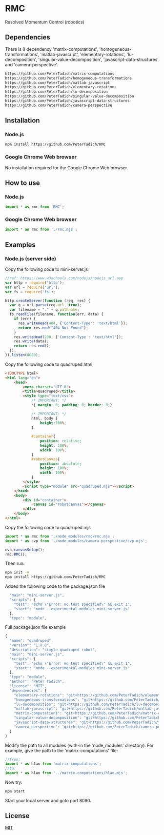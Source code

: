 # RMC
Resolved Momentum Control (robotics)

## Dependencies

There is 8 dependency 'matrix-computations', 'homogeneous-transformations', 'matlab-javascript', 'elementary-rotations', 'lu-decomposition', 'singular-value-decomposition', 'javascript-data-structures' and 'camera-perspective'.

```bash
https://github.com/PeterTadich/matrix-computations
https://github.com/PeterTadich/homogeneous-transformations
https://github.com/PeterTadich/matlab-javascript
https://github.com/PeterTadich/elementary-rotations
https://github.com/PeterTadich/lu-decomposition
https://github.com/PeterTadich/singular-value-decomposition
https://github.com/PeterTadich/javascript-data-structures
https://github.com/PeterTadich/camera-perspective
```

## Installation

### Node.js

```bash
npm install https://github.com/PeterTadich/RMC
```

### Google Chrome Web browser

No installation required for the Google Chrome Web browser.

## How to use

### Node.js

```js
import * as rmc from 'RMC';
```

### Google Chrome Web browser

```js
import * as rmc from './rmc.mjs';
```

## Examples

### Node.js (server side)

Copy the following code to mini-server.js

```js
//ref: https://www.w3schools.com/nodejs/nodejs_url.asp
var http = require('http');
var url = require('url');
var fs = require('fs');

http.createServer(function (req, res) {
  var q = url.parse(req.url, true);
  var filename = "." + q.pathname;
  fs.readFile(filename, function(err, data) {
    if (err) {
      res.writeHead(404, {'Content-Type': 'text/html'});
      return res.end("404 Not Found");
    } 
    res.writeHead(200, {'Content-Type': 'text/html'});
    res.write(data);
    return res.end();
  });
}).listen(8080); 
```

Copy the following code to quadruped.html

```html
<!DOCTYPE html>
<html lang="en">
    <head>
        <meta charset="UTF-8">
        <title>Quadruped</title>
        <style type="text/css">
            /* IMPORTANT: */
            *{ margin: 0; padding: 0; border: 0;}

            /* IMPORTANT: */
            html, body {
                height:100%;
            }
            
            #container{
                position: relative;
                height: 100%;
                width: 100%;
            }
            #robotCanvas{
                position: absolute;
                height: 100%;
                width: 100%;
            }
        </style>
        <script type="module" src="quadruped.mjs"></script>
    </head>
    <body>
        <div id="container">
            <canvas id="robotCanvas"></canvas>
        </div>
    </body>
</html>
```

Copy the following code to quadruped.mjs

```js
import * as rmc from './node_modules/rmc/rmc.mjs';
import * as cvp from './node_modules/camera-perspective/cvp.mjs';

cvp.canvasSetup();
rmc.RMC();
```

Then run:

```bash
npm init -y
npm install https://github.com/PeterTadich/RMC
```

Added the following code to the package.json file

```js
  "main": "mini-server.js",
  "scripts": {
    "test": "echo \"Error: no test specified\" && exit 1",
    "start": "node --experimental-modules mini-server.js"
  },
  "type": "module",
```

Full package.json file example

```js
{
  "name": "quadruped",
  "version": "1.0.0",
  "description": "simple quadruped robot",
  "main": "mini-server.js",
  "scripts": {
    "test": "echo \"Error: no test specified\" && exit 1",
    "start": "node --experimental-modules mini-server.js"
  },
  "type": "module",
  "author": "Peter Tadich",
  "license": "MIT",
  "dependencies": {
    "elementary-rotations": "git+https://github.com/PeterTadich/elementary-rotations.git",
    "homogeneous-transformations": "git+https://github.com/PeterTadich/homogeneous-transformations.git",
    "lu-decomposition": "git+https://github.com/PeterTadich/lu-decomposition.git",
    "matlab-javascript": "git+https://github.com/PeterTadich/matlab-javascript.git",
    "matrix-computations": "git+https://github.com/PeterTadich/matrix-computations.git",
    "singular-value-decomposition": "git+https://github.com/PeterTadich/singular-value-decomposition.git",
    "javascript-data-structures": "git+https://github.com/PeterTadich/javascript-data-structures.git",
    "camera-perspective": "git+https://github.com/PeterTadich/camera-perspective.git"
  }
}
```

Modify the path to all modules (with-in the 'node_modules' directory). For example, give the path to the 'matrix-computations' file:

```js
//from:
import * as hlao from 'matrix-computations';
//to:
import * as hlao from '../matrix-computations/hlao.mjs';
```

Now try:

```bash
npm start
```

Start your local server and goto port 8080.

## License

[MIT](LICENSE)